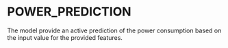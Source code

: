 # POWER_PREDICTION
The model provide an active prediction of the power consumption based on the input value for the provided features.
